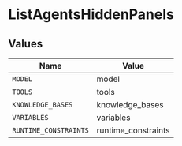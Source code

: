 # ListAgentsHiddenPanels


## Values

| Name                  | Value                 |
| --------------------- | --------------------- |
| `MODEL`               | model                 |
| `TOOLS`               | tools                 |
| `KNOWLEDGE_BASES`     | knowledge_bases       |
| `VARIABLES`           | variables             |
| `RUNTIME_CONSTRAINTS` | runtime_constraints   |